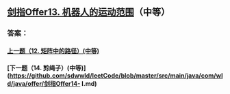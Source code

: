 ## [剑指Offer13. 机器人的运动范围](https://leetcode-cn.com/problems/merge-two-sorted-lists/)（中等）





### 答案：



#### [上一题（12. 矩阵中的路径）(中等)](https://github.com/sdwwld/leetCode/blob/master/src/main/java/com/wld/java/offer/剑指Offer12.md)

#### [下一题（14. 剪绳子）(中等)](https://github.com/sdwwld/leetCode/blob/master/src/main/java/com/wld/java/offer/剑指Offer14- I.md)